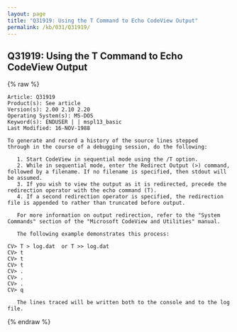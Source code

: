 ```yaml
---
layout: page
title: "Q31919: Using the T Command to Echo CodeView Output"
permalink: /kb/031/Q31919/
---
```


## Q31919: Using the T Command to Echo CodeView Output

{% raw %}

	Article: Q31919
	Product(s): See article
	Version(s): 2.00 2.10 2.20
	Operating System(s): MS-DOS
	Keyword(s): ENDUSER | | mspl13_basic
	Last Modified: 16-NOV-1988
	
	To generate and record a history of the source lines stepped
	through in the course of a debugging session, do the following:
	
	   1. Start CodeView in sequential mode using the /T option.
	   2. While in sequential mode, enter the Redirect Output (>) command,
	followed by a filename. If no filename is specified, then stdout will
	be assumed.
	   3. If you wish to view the output as it is redirected, precede the
	redirection operator with the echo command (T).
	   4. If a second redirection operator is specified, the redirection
	file is appended to rather than truncated before output.
	
	   For more information on output redirection, refer to the "System
	Commands" section of the "Microsoft CodeView and Utilities" manual.
	
	   The following example demonstrates this process:
	
	CV> T > log.dat  or T >> log.dat
	CV> t
	CV> t
	CV> t
	CV> .
	CV> .
	CV> .
	CV> q
	
	   The lines traced will be written both to the console and to the log
	file.

{% endraw %}

